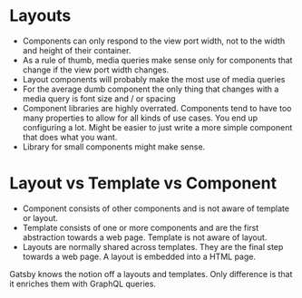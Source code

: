 # Layouts

- Components can only respond to the view port width, not to the width and
  height of their container.
- As a rule of thumb, media queries make sense only for components that change
  if the view port width changes.
- Layout components will probably make the most use of media queries
- For the average dumb component the only thing that changes with a media query
  is font size and / or spacing
- Component libraries are highly overrated. Components tend to have too many
  properties to allow for all kinds of use cases. You end up configuring a lot.
  Might be easier to just write a more simple component that does what you want.
- Library for small components might make sense.

# Layout vs Template vs Component

- Component consists of other components and is not aware of template or layout.
- Template consists of one or more components and are the first abstraction
  towards a web page. Template is not aware of layout.
- Layouts are normally shared across templates. They are the final step towards
  a web page. A layout is embedded into a HTML page.

Gatsby knows the notion off a layouts and templates. Only difference is that it
enriches them with GraphQL queries.
